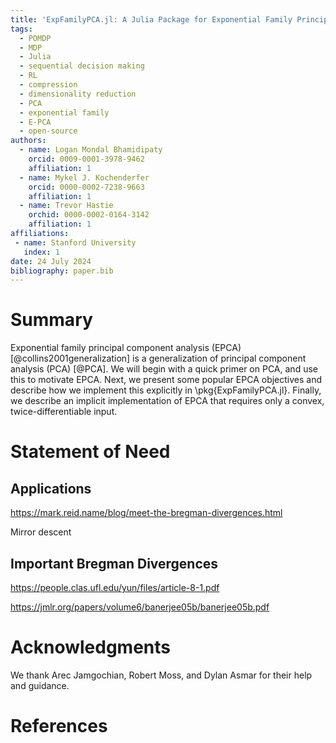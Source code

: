 ```yaml
---
title: 'ExpFamilyPCA.jl: A Julia Package for Exponential Family Principal Component Analysis'
tags:
  - POMDP
  - MDP
  - Julia
  - sequential decision making
  - RL
  - compression
  - dimensionality reduction
  - PCA
  - exponential family
  - E-PCA
  - open-source
authors:
  - name: Logan Mondal Bhamidipaty
    orcid: 0009-0001-3978-9462
    affiliation: 1
  - name: Mykel J. Kochenderfer
    orcid: 0000-0002-7238-9663
    affiliation: 1
  - name: Trevor Hastie
    orchid: 0000-0002-0164-3142
    affiliation: 1
affiliations:
 - name: Stanford University
   index: 1
date: 24 July 2024
bibliography: paper.bib
---
```


# Summary

Exponential family principal component analysis (EPCA) [@collins2001generalization] is a generalization of principal component analysis (PCA) [@PCA]. We will begin with a quick primer on PCA, and use this to motivate EPCA. Next, we present some popular EPCA objectives and describe how we implement this explicitly in \pkg{ExpFamilyPCA.jl}. Finally, we describe an implicit implementation of EPCA that requires only a convex, twice-differentiable input. 

# Statement of Need

## Applications

https://mark.reid.name/blog/meet-the-bregman-divergences.html

Mirror descent

## Important Bregman Divergences

https://people.clas.ufl.edu/yun/files/article-8-1.pdf

https://jmlr.org/papers/volume6/banerjee05b/banerjee05b.pdf



# Acknowledgments

We thank Arec Jamgochian, Robert Moss, and Dylan Asmar for their help and guidance.

# References